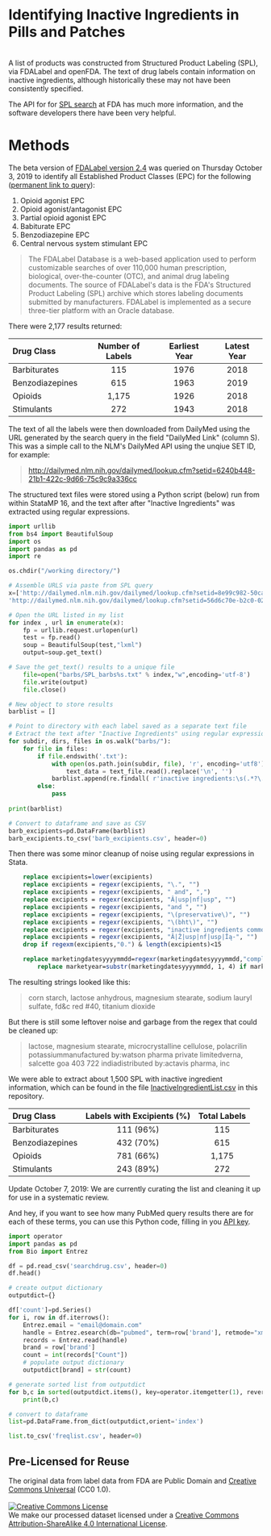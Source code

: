 # Identifying Inactive Ingredients in Pills and Patches
<br>
A list of products was constructed from Structured Product Labeling (SPL), via FDALabel and openFDA. The text of drug labels contain information on inactive ingredients, although historically these may not have been consistently specified.

The API for for [SPL search](https://www.fda.gov/industry/fda-resources-data-standards/structured-product-labeling-resources) at FDA has much more information, and the software developers there have been very helpful.

# Methods
The beta version of [FDALabel version 2.4](https://www.fda.gov/science-research/bioinformatics-tools/fdalabel-full-text-search-drug-labeling) was queried on Thursday October 3, 2019 to identify all Established Product Classes (EPC) for the following ([permanent link to query](https://nctr-crs.fda.gov/fdalabel/ui/search/spl-summaries/criteria/51047)):
1. Opioid agonist EPC
2. Opioid agonist/antagonist EPC
3. Partial opioid agonist EPC
4. Babiturate EPC
5. Benzodiazepine EPC
6. Central nervous system stimulant EPC

>The FDALabel Database is a web-based application used to perform customizable searches of over 110,000 human prescription, biological, over-the-counter (OTC), and animal drug labeling documents. The source of FDALabel's data is the FDA's Structured Product Labeling (SPL) archive which stores labeling documents submitted by manufacturers. FDALabel is implemented as a secure three-tier platform with an Oracle database. 

There were 2,177 results returned:

Drug Class | Number of Labels | Earliest Year | Latest Year
:--- | :---: | :---: | :---: |
Barbiturates | 115 | 1976 | 2018
Benzodiazepines | 615 | 1963 | 2019
Opioids | 1,175 | 1926 | 2018
Stimulants| 272 | 1943 | 2018

The text of all the labels were then downloaded from DailyMed using the URL generated by the search query in the field "DailyMed Link" (column S). This was a simple call to the NLM's DailyMed API using the unqiue SET ID, for example:
>http://dailymed.nlm.nih.gov/dailymed/lookup.cfm?setid=6240b448-21b1-422c-9d66-75c9c9a336cc

The structured text files were stored using a Python script (below) run from within StataMP 16, and the text after after "Inactive Ingredients" was extracted using regular expressions. 

```Python
import urllib
from bs4 import BeautifulSoup
import os
import pandas as pd
import re

os.chdir("/working directory/")

# Assemble URLS via paste from SPL query 
x=['http://dailymed.nlm.nih.gov/dailymed/lookup.cfm?setid=8e99c982-50ca-49d7-b80a-b60aa18401cb',
'http://dailymed.nlm.nih.gov/dailymed/lookup.cfm?setid=56d6c70e-b2c0-0276-e054-00144ff88e88']

# Open the URL listed in my list
for index , url in enumerate(x):
    fp = urllib.request.urlopen(url)
    test = fp.read()
    soup = BeautifulSoup(test,"lxml")
    output=soup.get_text()

# Save the get_text() results to a unique file
    file=open("barbs/SPL_barbs%s.txt" % index,"w",encoding='utf-8')
    file.write(output)
    file.close()

# New object to store results
barblist = []

# Point to directory with each label saved as a separate text file
# Extract the text after "Inactive Ingredients" using regular expressions
for subdir, dirs, files in os.walk("barbs/"):
    for file in files:
        if file.endswith('.txt'):
            with open(os.path.join(subdir, file), 'r', encoding='utf8') as text_file:
                text_data = text_file.read().replace('\n', '')
            barblist.append(re.findall( r'inactive ingredients:\s(.*?\.)', text_data, flags=re.IGNORECASE))
        else:
            pass
        
print(barblist)

# Convert to dataframe and save as CSV
barb_excipients=pd.DataFrame(barblist)
barb_excipients.to_csv('barb_excipients.csv', header=0)

```
Then there was some minor cleanup of noise using regular expressions in Stata.

```Stata
	replace excipients=lower(excipients)
	replace excipients = regexr(excipients, "\.", "")
	replace excipients = regexr(excipients, " and", ",")
	replace excipients = regexr(excipients, "Â|usp|nf|usp", "")
	replace excipients = regexr(excipients, "and ", "")
	replace excipients = regexr(excipients, "\(preservative\)", "")
	replace excipients = regexr(excipients, "\(bht\)", "")
	replace excipients = regexr(excipients, "inactive ingredients common to all strengths are ", "")
	replace excipients = regexr(excipients, "Â|Ž|usp|nf|usp|Îą-", "")
	drop if regexm(excipients,"0.") & length(excipients)<15

	replace marketingdatesyyyymmdd=regexr(marketingdatesyyyymmdd,"completed\:","")
		replace marketyear=substr(marketingdatesyyyymmdd, 1, 4) if marketyear=="comp"
 ```

The resulting strings looked like this:
>corn starch, lactose anhydrous, magnesium stearate, sodium lauryl sulfate, fd&c red #40, titanium dioxide

But there is still some leftover noise and garbage from the regex that could be cleaned up:
>lactose, magnesium stearate, microcrystalline cellulose, polacrilin potassiummanufactured by:watson pharma private limitedverna, salcette goa 403 722 indiadistributed by:actavis pharma, inc

We were able to extract about 1,500 SPL with inactive ingredient information, which can be found in the file [InactiveIngredientList.csv](https://github.com/opioiddatalab/ExcipientHarm/blob/master/inactive%20ingredients/inactiveIngredientList.csv) in this repository.<br>

Drug Class | Labels with Excipients (%) | Total Labels
:--- | :---: | :---: |
Barbiturates | 111 (96%) | 115
Benzodiazepines | 432 (70%) | 615
Opioids | 781 (66%) | 1,175
Stimulants | 243 (89%) | 272 


Update October 7, 2019: We are currently curating the list and cleaning it up for use in a systematic review.

And hey, if you want to see how many PubMed query results there are for each of these terms, you can use this Python code, filling in you [API key](https://ncbiinsights.ncbi.nlm.nih.gov/2017/11/02/new-api-keys-for-the-e-utilities/).
```Python
import operator
import pandas as pd
from Bio import Entrez

df = pd.read_csv('searchdrug.csv', header=0)
df.head()

# create output dictionary
outputdict={}

df['count']=pd.Series()
for i, row in df.iterrows():
    Entrez.email = "email@domain.com"
    handle = Entrez.esearch(db="pubmed", term=row['brand'], retmode="xml", datetype="pdat", api_key="INSERT PRIVATE API KEY HERE ")
    records = Entrez.read(handle)
    brand = row['brand']
    count = int(records["Count"])
    # populate output dictionary
    outputdict[brand] = str(count)

# generate sorted list from outputdict
for b,c in sorted(outputdict.items(), key=operator.itemgetter(1), reverse=True):
    print(b,c)

# convert to dataframe    
list=pd.DataFrame.from_dict(outputdict,orient='index')

list.to_csv('freqlist.csv', header=0)
```

## Pre-Licensed for Reuse
The original data from label data from FDA are Public Domain and [Creative Commons Universal](https://creativecommons.org/publicdomain/zero/1.0/) (CC0 1.0).<br><br>
<a rel="license" href="http://creativecommons.org/licenses/by-sa/4.0/"><img alt="Creative Commons License" style="border-width:0" src="https://i.creativecommons.org/l/by-sa/4.0/88x31.png" /></a><br />We make our processed dataset licensed under a <a rel="license" href="http://creativecommons.org/licenses/by-sa/4.0/">Creative Commons Attribution-ShareAlike 4.0 International License</a>.


